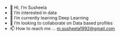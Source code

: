 - 👋 Hi, I’m Susheela
- 👀 I’m interested in data
- 🌱 I’m currently learning Deep Learning
- 💞️ I’m looking to collaborate on Data based profiles
- 📫 How to reach me ... m.susheela1992@gmail.com

<!---
susheelam-de/susheelam-de is a ✨ special ✨ repository because its `README.md` (this file) appears on your GitHub profile.
You can click the Preview link to take a look at your changes.
--->

